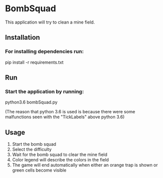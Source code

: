 # BombSquad

This application will try to clean a mine field.

## Installation

### For installing dependencies run:
pip install -r requirements.txt

## Run

### Start the application by running:
python3.6 bombSquad.py

(The reason that python 3.6 is used is because there were some malfunctions seen with the "TickLabels" above python 3.6)

## Usage
1.  Start the bomb squad
2.  Select the difficulty
2.  Wait for the bomb squad to clear the mine field
3.  Color legend will describe the colors in the field
4.  The game will end automatically when either an orange trap is shown or green cells become visible
